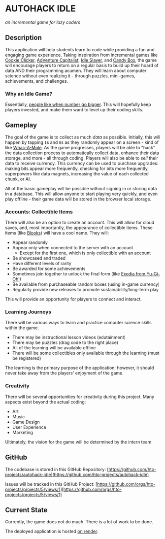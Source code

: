 # AUTOHACK IDLE
_an incremental game for lazy coders_

## Description
This application will help students learn to code while providing a fun and engaging game experience. Taking inspiration from incremental games like [Cookie Clicker](https://en.wikipedia.org/wiki/Cookie_Clicker), [AdVenture Capitalist](https://en.wikipedia.org/wiki/AdVenture_Capitalist), [Idle Slayer](https://idleslayer.com/), and [Candy Box](https://candybox2.github.io/candybox/), the game will encourage players to return on a regular basis to build up their hoard of data AND their programming acumen. They will learn about computer science without even realizing it - through puzzles, mini-games, achievements, and challenges.

### Why an Idle Game?
Essentially, [people like when number go bigger](https://fictiontalk.com/2021/08/25/the-psychology-of-idle-games-why-humans-like-big-numbers/). This will hopefully keep players invested, and make them want to level up their coding skills.

## Gameplay
The goal of the game is to collect as much _data_ as possible. Initially, this will happen by tapping `1`s and `0`s as they randomly appear on a screen - kind of like [Whac-A-Mole](https://en.wikipedia.org/wiki/Whac-A-Mole). As the game progresses, players will be able to "hack" the data collection process to automatically collect data, enhance their data storage, and more - all through coding. Players will also be able to _sell_ their data to receive currency. This currency can be used to purchase upgrades: making bits appear more frequently, checking for bits more frequently, superpowers like data magnets, increasing the value of each collected chunk, or AI.

All of the basic gameplay will be possible without signing in or storing data in a database. This will allow anyone to start playing very quickly, and even play offline - their game data will be stored in the browser local storage.

### Accounts: Collectible Items
There will also be an option to create an account. This will allow for cloud saves, and, most importantly, the appearance of collectible items. These items (like [Blooks](https://blooket.fandom.com/wiki/Blooks)) will have a cool name. They will:

- Appear randomly
- Appear only when connected to the server with an account  
    - Except for the first one, which is only collectible with an account
- Be showcased and traded
- Have different levels of rarity
- Be awarded for some achievements
- Sometimes join together to unlock the final form (like [Exodia from Yu-Gi-Oh!](https://yugioh.fandom.com/wiki/Forbidden_One))
- Be available from purchaseable random boxes (using in-game currency)
- Regularly provide new releases to promote sustainability/long-term play

This will provide an opportunity for players to connect and interact.

### Learning Journeys
There will be various ways to learn and practice computer science skills within the game.

- There may be instructional lesson videos (edutainment)
- There may be puzzles (drag code to the right place)
- All of the learning will be available offline
- There will be some collectibles only available through the learning (must be registered)

The learning is the primary purpose of the application; however, it should never take away from the players' enjoyment of the game.

### Creativity
There will be several opportunities for creativity during this project. Many aspects exist beyond the actual coding:

- Art
- Music
- Game Design
- User Experience
- Marketing

Ultimately, the vision for the game will be determined by the intern team.

## GitHub
The codebase is stored in this GitHub Repository: [https://github.com/hto-projects/autohack-idle](https://github.com/hto-projects/autohack-idle)

Issues will be tracked in this GitHub Project: [https://github.com/orgs/hto-projects/projects/5/views/1](https://github.com/orgs/hto-projects/projects/5/views/1)

## Current State
Currently, the game does not do much. There is a lot of work to be done.

The deployed application is hosted [on render](https://autohack-idle.onrender.com/).
